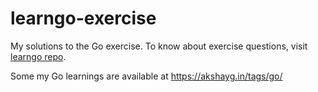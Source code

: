 # learngo-exercise

My solutions to the Go exercise. To know about exercise questions,
visit [learngo repo](https://github.com/inancgumus/learngo).

Some my Go learnings are available at https://akshayg.in/tags/go/
